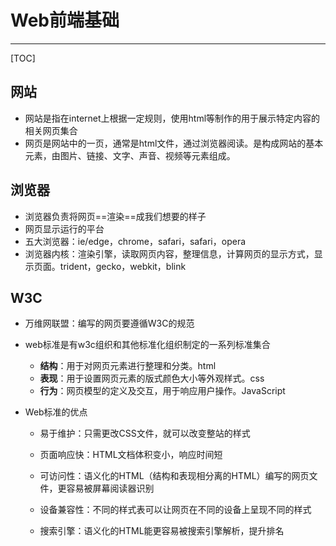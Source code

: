 # Web前端基础

------

[TOC]

## 网站

* 网站是指在internet上根据一定规则，使用html等制作的用于展示特定内容的相关网页集合
* 网页是网站中的一页，通常是html文件，通过浏览器阅读。是构成网站的基本元素，由图片、链接、文字、声音、视频等元素组成。

## 浏览器

* 浏览器负责将网页==渲染==成我们想要的样子
* 网页显示运行的平台
* 五大浏览器：ie/edge，chrome，safari，safari，opera
* 浏览器内核：渲染引擎，读取网页内容，整理信息，计算网页的显示方式，显示页面。trident，gecko，webkit，blink

## W3C

* 万维网联盟：编写的网页要遵循W3C的规范
* web标准是有w3c组织和其他标准化组织制定的一系列标准集合
  * **结构**：用于对网页元素进行整理和分类。html
  * **表现**：用于设置网页元素的版式颜色大小等外观样式。css
  * **行为**：网页模型的定义及交互，用于响应用户操作。JavaScript

* Web标准的优点

  - 易于维护：只需更改CSS文件，就可以改变整站的样式

  - 页面响应快：HTML文档体积变小，响应时间短

  - 可访问性：语义化的HTML（结构和表现相分离的HTML）编写的网页文件，更容易被屏幕阅读器识别

  - 设备兼容性：不同的样式表可以让网页在不同的设备上呈现不同的样式

  - 搜索引擎：语义化的HTML能更容易被搜索引擎解析，提升排名
